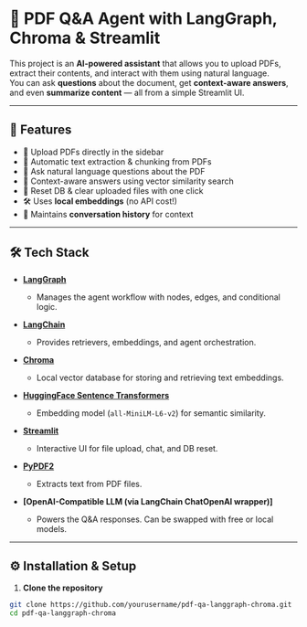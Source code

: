 # 📄 PDF Q&A Agent with LangGraph, Chroma & Streamlit  

This project is an **AI-powered assistant** that allows you to upload PDFs, extract their contents, and interact with them using natural language.  
You can ask **questions** about the document, get **context-aware answers**, and even **summarize content** — all from a simple Streamlit UI.  

---

## 🚀 Features  

- 📂 Upload PDFs directly in the sidebar  
- 🔎 Automatic text extraction & chunking from PDFs  
- 💬 Ask natural language questions about the PDF  
- 🧠 Context-aware answers using vector similarity search  
- 🧹 Reset DB & clear uploaded files with one click  
- 🛠️ Uses **local embeddings** (no API cost!)  
- 💾 Maintains **conversation history** for context  

---

## 🛠️ Tech Stack  

- **[LangGraph](https://github.com/langchain-ai/langgraph)**  
  - Manages the agent workflow with nodes, edges, and conditional logic.  

- **[LangChain](https://www.langchain.com/)**  
  - Provides retrievers, embeddings, and agent orchestration.  

- **[Chroma](https://www.trychroma.com/)**  
  - Local vector database for storing and retrieving text embeddings.  

- **[HuggingFace Sentence Transformers](https://huggingface.co/sentence-transformers/all-MiniLM-L6-v2)**  
  - Embedding model (`all-MiniLM-L6-v2`) for semantic similarity.  

- **[Streamlit](https://streamlit.io/)**  
  - Interactive UI for file upload, chat, and DB reset.  

- **[PyPDF2](https://pypi.org/project/pypdf2/)**  
  - Extracts text from PDF files.  

- **[OpenAI-Compatible LLM (via LangChain ChatOpenAI wrapper)]**  
  - Powers the Q&A responses. Can be swapped with free or local models.  

---

## ⚙️ Installation & Setup  

1. **Clone the repository**  
```bash
git clone https://github.com/yourusername/pdf-qa-langgraph-chroma.git
cd pdf-qa-langgraph-chroma
